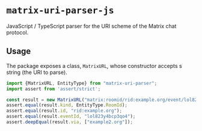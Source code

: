 # `matrix-uri-parser-js`
JavaScript / TypeScript parser for the URI scheme of the Matrix chat protocol.

## Usage
The package exposes a class, `MatrixURL`, whose constructor accepts s string (the URI to parse).

```TypeScript
import {MatrixURL, EntityType} from "matrix-uri-parser";
import assert from 'assert/strict';

const result = new MatrixURL("matrix:roomid/rid:example.org/event/lol823y4bcp3qo4?via=example2.org");
assert.equal(result.kind, EntityType.RoomId);
assert.equal(result.id, "rid:example.org");
assert.equal(result.eventId, "lol823y4bcp3qo4");
assert.deepEqual(result.via, ["example2.org"]);
```
